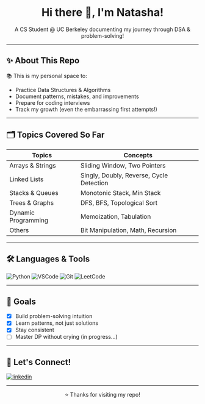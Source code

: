 <h1 align="center">Hi there 👋, I'm Natasha!</h1>

<p align="center">
  A CS Student @ UC Berkeley documenting my journey through DSA & problem-solving!  
</p>

---

## ✨ About This Repo

:books: This is my personal space to:
- Practice Data Structures & Algorithms
- Document patterns, mistakes, and improvements
- Prepare for coding interviews
- Track my growth (even the embarrassing first attempts!)

---

## 🗂️ Topics Covered So Far

| Topics | Concepts |
| ------ | -------- |
| Arrays & Strings | Sliding Window, Two Pointers |
| Linked Lists | Singly, Doubly, Reverse, Cycle Detection |
| Stacks & Queues | Monotonic Stack, Min Stack |
| Trees & Graphs | DFS, BFS, Topological Sort |
| Dynamic Programming | Memoization, Tabulation |
| Others | Bit Manipulation, Math, Recursion |

---

## 🛠 Languages & Tools

![Python](https://img.shields.io/badge/Python-3670A0?style=for-the-badge&logo=python&logoColor=ffdd54)
![VSCode](https://img.shields.io/badge/VSCode-007ACC?style=for-the-badge&logo=visual-studio-code&logoColor=white)
![Git](https://img.shields.io/badge/Git-F05032?style=for-the-badge&logo=git&logoColor=white)
![LeetCode](https://img.shields.io/badge/LeetCode-FFA116?style=for-the-badge&logo=LeetCode&logoColor=black)

---

## 🚀 Goals

- [x] Build problem-solving intuition  
- [x] Learn patterns, not just solutions  
- [x] Stay consistent  
- [ ] Master DP without crying (in progress...)  

---

## 🔗 Let's Connect!

<p align="left">
<a href="https://www.linkedin.com/in/natashalukmanto/" target="blank"><img align="center" src="https://img.shields.io/badge/LinkedIn-0A66C2?style=for-the-badge&logo=linkedin&logoColor=white" alt="linkedin" /></a>
</p>

---

<p align="center">⭐️ Thanks for visiting my repo!</p>
